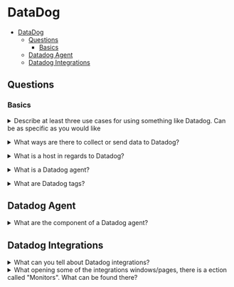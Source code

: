 # DataDog

- [DataDog](#datadog)
  - [Questions](#questions)
    - [Basics](#basics)
  - [Datadog Agent](#datadog-agent)
  - [Datadog Integrations](#datadog-integrations)

## Questions

### Basics


<details>
<summary>Describe at least three use cases for using something like Datadog. Can be as specific as you would like</summary><br><b>

* Monitor instances/servers downtime
* Detect anomalies and send an alert when it happens
* Service request or response latency

</b></details>

<details>
<summary>What ways are there to collect or send data to Datadog?</summary><br><b>

* Datadog agent installed on the device or location which you would like to monitor
* Using Datadog API
* Built-in integrations

</b></details>

<details>
<summary>What is a host in regards to Datadog?</summary><br><b>

Any physical or virtual instance that is monitored with Datadog. Few examples:

- Cloud Instance, Virtual Machine
- Bare metal node
- Platform or service specific nodes like Kubernetes node

Basically any device or location that has Datadog agent installed and running on.
</b></details>

<details>
<summary>What is a Datadog agent?</summary><br><b>

A software runs on a Datadog host. Its purpose is to collect data from the host and sent it to Datadog (data like metrics, logs, etc.)
</b></details>

<details>
<summary>What are Datadog tags?</summary><br><b>

Datadog tags are used to mark different information with unique properties. For example, you might want to tag some data with "environment: production" while tagging information from staging or dev environment with "environment: staging".
</b></details>

## Datadog Agent

<details>
<summary>What are the component of a Datadog agent?</summary><br><b>

* Collector: its role is to collect data from the host on which it's installed. The default period of time as of today is every 15 seconds.
* Forwarder: responsible for sending the data to Datadog over HTTPS
</b></details>

## Datadog Integrations


<details>
<summary>What can you tell about Datadog integrations?</summary><br><b>

- Datadog has many supported integrations with different services, platforms, etc.
- Each integration includes information on how to apply it, how to use it and what configuration options it supports
</b></details>

<details>
<summary>What opening some of the integrations windows/pages, there is a ection called "Monitors". What can be found there?</summary><br><b>

Usually you can find there some anomaly types that Datadog suggests to monitor and track.
</b></details>